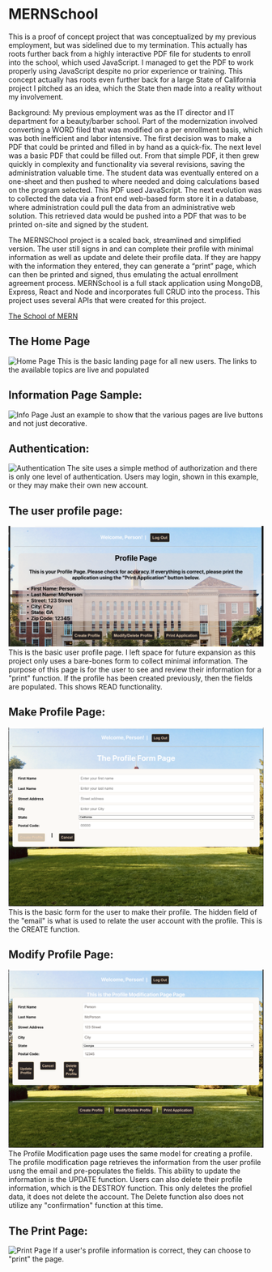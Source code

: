 # MERNSchool

This is a proof of concept project that was conceptualized by my previous employment, but was sidelined due to my termination. This actually has roots further back from a highly interactive PDF file for students to enroll into the school, which used JavaScript. I managed to get the PDF to work properly using JavaScript despite no prior experience or training. This concept actually has roots even further back for a large State of California project I pitched as an idea, which the State then made into a reality without my involvement.

Background: My previous employment was as the IT director and IT department for a beauty/barber school. Part of the modernization involved converting a WORD filed that was modified on a per enrollment basis, which was both inefficient and labor intensive. The first decision was to make a PDF that could be printed and filled in by hand as a quick-fix. The next level was a basic PDF that could be filled out. From that simple PDF, it then grew quickly in complexity and functionality via several revisions, saving the administration valuable time. The student data was eventually entered on a one-sheet and then pushed to where needed and doing calculations based on the program selected. This PDF used JavaScript. The next evolution was to collected the data via a front end web-based form store it in a database, where administration could pull the data from an administrative web solution. This retrieved data would be pushed into a PDF that was to be printed on-site and signed by the student.

The MERNSChool project is a scaled back, streamlined and simplified version. The user still signs in and can complete their profile with minimal information as well as update and delete their profile data. If they are happy with the information they entered, they can generate a “print” page, which can then be printed and signed, thus emulating the actual enrollment agreement process.  MERNSchool is a full stack application using MongoDB, Express, React and Node and incorporates full CRUD into the process. This project uses several APIs that were created for this project.

[The School of MERN](https://ga-mernschool.herokuapp.com/)

## The Home Page
![Home Page](public/01-homepage.png)
This is the basic landing page for all new users. The links to the available topics are live and populated

## Information Page Sample:
![Info Page](public/02-info-page.png)
Just an example to show that the various pages are live buttons and not just decorative.

## Authentication:
![Authentication](public/03-authpage.png)
The site uses a simple method of authorization and there is only one level of authentication. Users may login, shown in this example, or they may make their own new account.

## The user profile page:
![ProfilePage](public/03a-profile.png)
This is the basic user profile page. I left space for future expansion as this project only uses a bare-bones form to collect minimal information. The purpose of this page is for the user to see and review their information for a "print" function. If the profile has been created previously, then the fields are populated. This shows READ functionality.

## Make Profile Page:
![Make Profile](public/04-makeprofile.png)
This is the basic form for the user to make their profile. The hidden field of the "email" is what is used to relate the user account with the profile. This is the CREATE function.

## Modify Profile Page:
![Profile Modification Page](public/05-modprofile.png)
The Profile Modification page uses the same model for creating a profile. The profile modification page retrieves the information from the user profile usng the email and pre-populates the fields. This ability to update the information is the UPDATE function. Users can also delete their profile information, which is the DESTROY function. This only deletes the profiel data, it does not delete the account. The Delete function also does not utilize any "confirmation" function at this time.

## The Print Page:
![Print Page](public/06-print.png)
If a user's profile information is correct, they can choose to "print" the page. 




